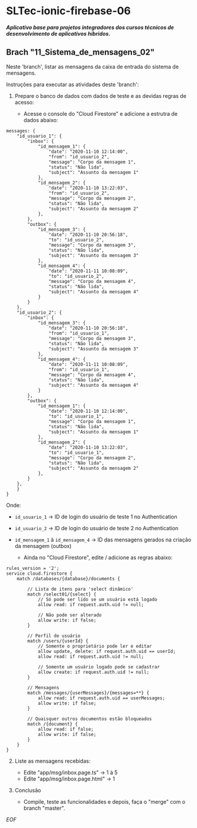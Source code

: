 # SLTec-ionic-firebase-06

__*Aplicativo base para projetos integradores dos cursos técnicos de desenvolvimento de aplicativos híbridos.*__

## Brach "11_Sistema_de_mensagens_02"

Neste 'branch', listar as mensagens da caixa de entrada do sistema de mensagens.

Instruções para executar as atividades deste 'branch':

1) Prepare o banco de dados com dados de teste e as devidas regras de acesso:

    - Acesse o console do "Cloud Firestore" e adicione a estrutra de dados abaixo:

```
messages: {
    "id_usuario_1": {
        "inbox": {
            "id_mensagem_1": {
                "date": "2020-11-10 12:14:00",
                "from": "id_usuario_2",
                "message": "Corpo da mensagem 1",
                "status": "Não lida",
                "subject": "Assunto da mensagem 1"
            },
            "id_mensagem_2": {
                "date": "2020-11-10 13:22:03",
                "from": "id_usuario_2",
                "message": "Corpo da mensagem 2",
                "status": "Não lida",
                "subject": "Assunto da mensagem 2"
            },
        },
        "outbox": {
            "id_mensagem_3": {
                "date": "2020-11-10 20:56:18",
                "to": "id_usuario_2",
                "message": "Corpo da mensagem 3",
                "status": "Não lida",
                "subject": "Assunto da mensagem 3"
            },
            "id_mensagem_4": {
                "date": "2020-11-11 10:08:09",
                "to": "id_usuario_2",
                "message": "Corpo da mensagem 4",
                "status": "Não lida",
                "subject": "Assunto da mensagem 4"
            }
        }
    },
    "id_usuario_2": {
        "inbox": {
            "id_mensagem_3": {
                "date": "2020-11-10 20:56:18",
                "from": "id_usuario_1",
                "message": "Corpo da mensagem 3",
                "status": "Não lida",
                "subject": "Assunto da mensagem 3"
            },
            "id_mensagem_4": {
                "date": "2020-11-11 10:08:09",
                "from": "id_usuario_1",
                "message": "Corpo da mensagem 4",
                "status": "Não lida",
                "subject": "Assunto da mensagem 4"
            }
        },
        "outbox": {
            "id_mensagem_1": {
                "date": "2020-11-10 12:14:00",
                "to": "id_usuario_1",
                "message": "Corpo da mensagem 1",
                "status": "Não lida",
                "subject": "Assunto da mensagem 1"
            },
            "id_mensagem_2": {
                "date": "2020-11-10 13:22:03",
                "to": "id_usuario_1",
                "message": "Corpo da mensagem 2",
                "status": "Não lida",
                "subject": "Assunto da mensagem 2"
            },
        }
    },
    }
}

```

Onde:
 - `id_usuario_1` &rarr; ID de login do usuário de teste 1 no Authentication
 - `id_usuario_2` &rarr; ID de login do usuário de teste 2 no Authentication
 - `id_mensagem_1` à `id_mensagem_4` &rarr; ID das mensagens gerados na criação da mensagem (outbox)


    - Ainda no "Cloud Firestore", edite / adicione as regras abaixo:

```
rules_version = '2';
service cloud.firestore {
    match /databases/{database}/documents {

        // Lista de itens para 'select dinâmico'
        match /select01/{select} {
            // Só pode ser lido se um usuário está logado
            allow read: if request.auth.uid != null;

            // Não pode ser alterado
            allow write: if false;
        }

        // Perfil de usuário
        match /users/{userId} {
            // Somente o proprietário pode ler e editar
            allow update, delete: if request.auth.uid == userId;
            allow read: if request.auth.uid != null;

            // Somente um usuário logado pode se cadastrar
            allow create: if request.auth.uid != null;
        }

        // Mensagens
        match /messages/{userMessages}/{messages=**} {
            allow read: if request.auth.uid == userMessages;
            allow write: if false;
        }

        // Quaisquer outros documentos estão bloqueados
        match /{document} {
            allow read: if false;
            allow write: if false;
        }
    }
}
```

2) Liste as mensagens recebidas:

    - Edite "app/msg/inbox.page.ts" &rarr; 1 à 5
    - Edite "app/msg/inbox.page.html" &rarr; 1

3) Conclusão

    - Compile, teste as funcionalidades e depois, faça o "merge" com o branch "master".

*EOF*